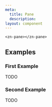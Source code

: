 ```yaml
---
meta:
  title: Pane
  description:
layout: component
---
```


```html:preview
<zn-pane></zn-pane>
```

## Examples

### First Example

TODO

### Second Example

TODO



